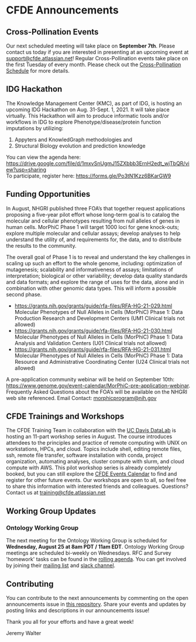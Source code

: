 # CFDE Announcements

## Cross-Pollination Events
Our next scheduled meeting will take place on **September 7th**.  Please contact us today if you are interested in presenting at an upcoming event at support@cfde.atlassian.net! Regular Cross-Pollination events take place on the first Tuesday of every month. Please check out the  [Cross-Pollination Schedule](https://docs.google.com/spreadsheets/d/1hQAeOLkivUZZnwZ_KxfGw3neezMaWbrPk9nnFiKfQGA/edit?usp=sharing) for more details.

## IDG Hackathon
The Knowledge Management Center (KMC), as part of IDG, is hosting an upcoming IDG Hackathon on Aug. 31-Sept. 1, 2021.  It will take place virtually. This Hackathon will aim to produce informatic tools and/or workflows in IDG to explore Phenotype/disease/protein function imputations by utilizing: 
1. Appyters and KnowledGraph methodologies and 
2. Structural Biology evolution and prediction knowledge

You can view the agenda here: https://drive.google.com/file/d/1mxvSnUgmJ15ZXbbb3ErnH2edt_wjTbQR/view?usp=sharing 
</br>To participate, register here: https://forms.gle/Po3tN1Kzz6BKarGW9 

## Funding Opportunities
In August, NHGRI published three FOA’s that together request applications proposing a five-year pilot effort whose long-term goal is to catalog the molecular and cellular phenotypes resulting from null alleles of genes in human cells. MorPhiC Phase 1 will target 1000 loci for gene knock-outs; explore multiple molecular and cellular assays; develop analyses to help understand the utility of, and requirements for, the data, and to distribute the results to the community. 

The overall goal of Phase 1 is to reveal and understand the key challenges in scaling up such an effort to the whole genome, including: optimization of mutagenesis; scalability and informativeness of assays;  limitations of interpretation; biological or other variability; develop data quality standards and data formats; and explore the range of uses for the data, alone and in combination with other genomic data types. This will inform a possible second phase.
- https://grants.nih.gov/grants/guide/rfa-files/RFA-HG-21-029.html Molecular Phenotypes of Null Alleles in Cells (MorPhiC) Phase 1: Data Production Research and Development Centers (UM1 Clinical trials not allowed)
- https://grants.nih.gov/grants/guide/rfa-files/RFA-HG-21-030.html Molecular Phenotypes of Null Alleles in Cells (MorPhiC) Phase 1: Data Analysis and Validation Centers (U01 Clinical trials not allowed)
- https://grants.nih.gov/grants/guide/rfa-files/RFA-HG-21-031.html Molecular Phenotypes of Null Alleles in Cells (MorPhiC) Phase 1: Data Resource and Administrative Coordinating Center (U24 Clinical trials not allowed)

A pre-application community webinar will be held on September 10th:  https://www.genome.gov/event-calendar/MorPhiC-pre-application-webinar. Frequently Asked Questions about the FOA’s will be available on the NHGRI web site referenced. Email Contact: morphicprogram@nih.gov

## CFDE Trainings and Workshops
The CFDE Training Team in collaboration with the [UC Davis DataLab](https://datalab.ucdavis.edu/eventscalendar/introduction-to-remote-computing-11-part-series-workshop-1-intro-to-shell/) is hosting an 11-part workshop series in August. The course introduces attendees to the principles and practice of remote computing with UNIX on workstations, HPCs, and cloud. Topics include shell, editing remote files, ssh, remote file transfer, software installation with conda, project organization, automating analyses, cluster compute with slurm, and cloud compute with AWS. This pilot workshop series is already completely booked, but you can still explore the [CFDE Events Calendar](https://www.nih-cfde.org/events/?pk_campaign=anc) to find and register for other future events. Our workshops are open to all, so feel free to share this information with interested friends and colleagues. Questions? Contact us at training@cfde.atlassian.net

## Working Group Updates

### Ontology Working Group
The next meeting for the Ontology Working Group is scheduled for **Wednesday, August 25 at 8am PDT / 11am EDT**. Ontology Working Group meetings are scheduled bi-weekly on Wednesdays. RFC and Survey 'homework' tasks can be found in the [rolling agenda](https://docs.google.com/document/d/1VoHHBeWfol6XNJa3kzOnOFuTaIrcLYbqKYQcOnj1oh4/edit#heading=h.3ia46913z0oa). You can get involved by joining their [mailing list](https://cfdepublic.groups.io/g/OntologyWorkingGroup) and [slack channel](https://cfdeworkspace.slack.com/archives/C01GP14DLJX.).  

## Contributing
You can contribute to the next announcements by commenting on the open announcements issue in [this repository](https://github.com/nih-cfde/announcements/issues). Share your events and updates by posting links and descriptions in our announcements issue!

Thank you all for your efforts and have a great week!

Jeremy Walter
